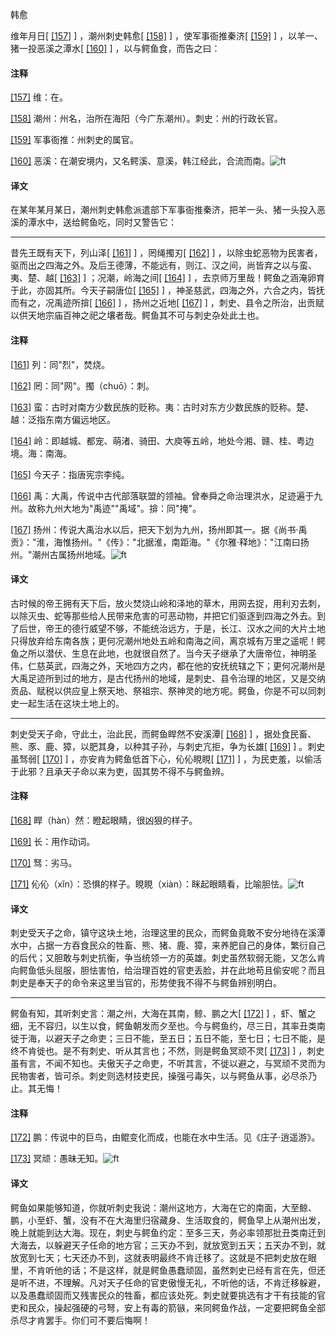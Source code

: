 
韩愈

维年月日[
[\[157\]](#note_157)
] ，潮州刺史韩愈[
[\[158\]](#note_158)
] ，使军事衙推秦济[
[\[159\]](#note_159)
] ，以羊一、猪一投恶溪之潭水[
[\[160\]](#note_160)
] ，以与鳄鱼食，而告之曰：

#### 注释 

[\[157\]](#noteBack_157)
维：在。

[\[158\]](#noteBack_158)
潮州：州名，治所在海阳（今广东潮州）。刺史：州的行政长官。

[\[159\]](#noteBack_159)
军事衙推：州刺史的属官。

[\[160\]](#noteBack_160)
恶溪：在潮安境内，又名鳄溪、意溪，韩江经此，合流而南。![ft](@media/Image00002.jpg)

#### 译文 

在某年某月某日，潮州刺史韩愈派遣部下军事衙推秦济，把羊一头、猪一头投入恶溪的潭水中，送给鳄鱼吃，同时又警告它：

------------------------------------------------------------------------

昔先王既有天下，列山泽[
[\[161\]](#note_161)
] ，罔绳擉刃[
[\[162\]](#note_162)
]
，以除虫蛇恶物为民害者，驱而出之四海之外。及后王德薄，不能远有，则江、汉之间，尚皆弃之以与蛮、夷、楚、越[
[\[163\]](#note_163)
] ；况潮，岭海之间[
[\[164\]](#note_164)
]
，去京师万里哉！鳄鱼之涵淹卵育于此，亦固其所。今天子嗣唐位[
[\[165\]](#note_165)
] ，神圣慈武，四海之外，六合之内，皆抚而有之，况禹迹所揜[
[\[166\]](#note_166)
] ，扬州之近地[
[\[167\]](#note_167)
]
，刺史、县令之所治，出贡赋以供天地宗庙百神之祀之壤者哉。鳄鱼其不可与刺史杂处此土也。

#### 注释 

[\[161\]](#noteBack_161)
列：同"烈"，焚烧。

[\[162\]](#noteBack_162)
罔：同"网"。擉（chuō）：刺。

[\[163\]](#noteBack_163)
蛮：古时对南方少数民族的贬称。夷：古时对东方少数民族的贬称。楚、越：泛指东南方偏远地区。

[\[164\]](#noteBack_164)
岭：即越城、都宠、萌渚、骑田、大庾等五岭，地处今湘、赣、桂、粤边境。海：南海。

[\[165\]](#noteBack_165)
今天子：指唐宪宗李纯。

[\[166\]](#noteBack_166)
禹：大禹，传说中古代部落联盟的领袖。曾奉舜之命治理洪水，足迹遍于九州。故称九州大地为"禹迹""禹域"。揜：同"掩"。

[\[167\]](#noteBack_167)
扬州：传说大禹治水以后，把天下划为九州，扬州即其一。据《尚书·禹贡》："淮，海惟扬州。"《传》："北据淮，南距海。"《尔雅·释地》："江南曰扬州。"潮州古属扬州地域。![ft](@media/Image00002.jpg)

#### 译文 

古时候的帝王拥有天下后，放火焚烧山岭和泽地的草木，用网去捉，用利刃去刺，以除灭虫、蛇等那些给人民带来危害的可恶动物，并把它们驱逐到四海之外去。到了后世，帝王的德行威望不够，不能统治远方，于是，长江、汉水之间的大片土地只得放弃给东南各族；更何况潮州地处五岭和南海之间，离京城有万里之遥呢！鳄鱼之所以潜伏、生息在此地，也就很自然了。当今天子继承了大唐帝位，神明圣伟，仁慈英武，四海之外，天地四方之内，都在他的安抚统辖之下；更何况潮州是大禹足迹所到过的地方，是古代扬州的地域，是刺史、县令治理的地区，又是交纳贡品、赋税以供应皇上祭天地、祭祖宗、祭神灵的地方呢。鳄鱼，你是不可以同刺史一起生活在这块土地上的。

------------------------------------------------------------------------

刺史受天子命，守此土，治此民，而鳄鱼睅然不安溪潭[
[\[168\]](#note_168)
]
，据处食民畜、熊、豕、鹿、獐，以肥其身，以种其子孙，与刺史亢拒，争为长雄[
[\[169\]](#note_169)
] 。刺史虽驽弱[
[\[170\]](#note_170)
] ，亦安肯为鳄鱼低首下心，伈伈睍睍[
[\[171\]](#note_171)
]
，为民吏羞，以偷活于此邪？且承天子命以来为吏，固其势不得不与鳄鱼辨。

#### 注释 

[\[168\]](#noteBack_168)
睅（hàn）然：瞪起眼睛，很凶狠的样子。

[\[169\]](#noteBack_169)
长：用作动词。

[\[170\]](#noteBack_170)
驽：劣马。

[\[171\]](#noteBack_171)
伈伈（xǐn）：恐惧的样子。睍睍（xiàn）：眯起眼睛看，比喻胆怯。![ft](@media/Image00002.jpg)

#### 译文 

刺史受天子之命，镇守这块土地，治理这里的民众，而鳄鱼竟敢不安分地待在溪潭水中，占据一方吞食民众的牲畜、熊、猪、鹿、獐，来养肥自己的身体，繁衍自己的后代；又胆敢与刺史抗衡，争当统领一方的英雄。刺史虽然软弱无能，又怎么肯向鳄鱼低头屈服，胆怯害怕，给治理百姓的官吏丢脸，并在此地苟且偷安呢？而且刺史是奉天子的命令来这里当官的，形势使我不得不与鳄鱼辨别明白。

------------------------------------------------------------------------

鳄鱼有知，其听刺史言：潮之州，大海在其南，鲸、鹏之大[
[\[172\]](#note_172)
]
，虾、蟹之细，无不容归，以生以食，鳄鱼朝发而夕至也。今与鳄鱼约，尽三日，其率丑类南徙于海，以避天子之命吏；三日不能，至五日；五日不能，至七日；七日不能，是终不肯徙也。是不有刺史、听从其言也；不然，则是鳄鱼冥顽不灵[
[\[173\]](#note_173)
]
，刺史虽有言，不闻不知也。夫傲天子之命吏，不听其言，不徙以避之，与冥顽不灵而为民物害者，皆可杀。刺史则选材技吏民，操强弓毒矢，以与鳄鱼从事，必尽杀乃止。其无悔！

#### 注释 

[\[172\]](#noteBack_172)
鹏：传说中的巨鸟，由鲲变化而成，也能在水中生活。见《庄子·逍遥游》。

[\[173\]](#noteBack_173)
冥顽：愚昧无知。![ft](@media/Image00002.jpg)

#### 译文 

鳄鱼如果能够知道，你就听刺史我说：潮州这地方，大海在它的南面，大至鲸、鹏，小至虾、蟹，没有不在大海里归宿藏身、生活取食的，鳄鱼早上从潮州出发，晚上就能到达大海。现在，刺史与鳄鱼约定：至多三天，务必率领那批丑类南迁到大海去，以躲避天子任命的地方官；三天办不到，就放宽到五天；五天办不到，就放宽到七天；七天还办不到，这就表明最终不肯迁移了。这就是不把刺史放在眼里，不肯听他的话；不是这样，就是鳄鱼愚蠢顽固，虽然刺史已经有言在先，但还是听不进，不理解。凡对天子任命的官吏傲慢无礼，不听他的话，不肯迁移躲避，以及愚蠢顽固而又残害民众的牲畜，都应该处死。刺史就要挑选有才干有技能的官吏和民众，操起强硬的弓弩，安上有毒的箭镞，来同鳄鱼作战，一定要把鳄鱼全部杀尽才肯罢手。你们可不要后悔啊！

